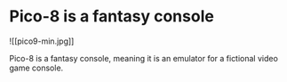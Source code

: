 # Pico-8 is a fantasy console
![[pico9-min.jpg]]

Pico-8 is a fantasy console, meaning it is an emulator for a fictional video game console.